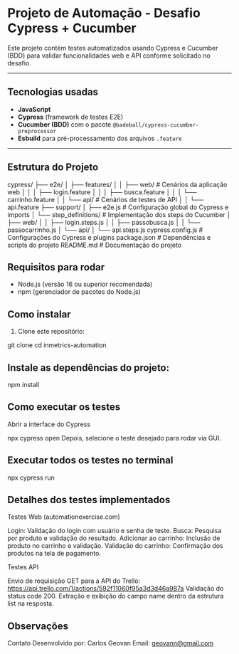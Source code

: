 # Projeto de Automação - Desafio Cypress + Cucumber

Este projeto contém testes automatizados usando Cypress e Cucumber (BDD) para validar funcionalidades web e API conforme solicitado no desafio.

---

## Tecnologias usadas

- **JavaScript**
- **Cypress** (framework de testes E2E)
- **Cucumber (BDD)** com o pacote `@badeball/cypress-cucumber-preprocessor`
- **Esbuild** para pré-processamento dos arquivos `.feature`

---

## Estrutura do Projeto

cypress/
├── e2e/
│ ├── features/
│ │ ├── web/ # Cenários da aplicação web
│ │ │ ├── login.feature
│ │ │ ├── busca.feature
│ │ │ └── carrinho.feature
│ │ └── api/ # Cenários de testes de API
│ │ └── api.feature
├── support/
│ ├── e2e.js # Configuração global do Cypress e imports
│ └── step_definitions/ # Implementação dos steps do Cucumber
│ ├── web/
│ │ ├── login.steps.js
│ │ ├── passobusca.js
│ │ └── passocarrinho.js
│ └── api/
│ └── api.steps.js
cypress.config.js # Configurações do Cypress e plugins
package.json # Dependências e scripts do projeto
README.md # Documentação do projeto

## Requisitos para rodar

- Node.js (versão 16 ou superior recomendada)
- npm (gerenciador de pacotes do Node.js)

## Como instalar

1. Clone este repositório:

git clone <URL-do-repositorio>
cd inmetrics-automation

## Instale as dependências do projeto:

npm install

## Como executar os testes

Abrir a interface do Cypress

npx cypress open
Depois, selecione o teste desejado para rodar via GUI.

## Executar todos os testes no terminal

npx cypress run

## Detalhes dos testes implementados

Testes Web (automationexercise.com)

Login: Validação do login com usuário e senha de teste.
Busca: Pesquisa por produto e validação do resultado.
Adicionar ao carrinho: Inclusão de produto no carrinho e validação.
Validação do carrinho: Confirmação dos produtos na tela de pagamento.

Testes API

Envio de requisição GET para a API do Trello:
https://api.trello.com/1/actions/592f11060f95a3d3d46a987a
Validação do status code 200.
Extração e exibição do campo name dentro da estrutura list na resposta.

## Observações

Contato
Desenvolvido por: Carlos Geovan
Email: geovann@gmail.com
